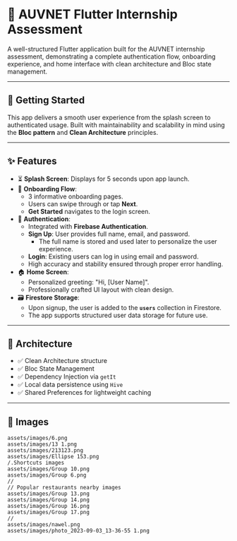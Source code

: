 # 📱 AUVNET Flutter Internship Assessment

A well-structured Flutter application built for the AUVNET internship assessment, demonstrating a complete authentication flow, onboarding experience, and home interface with clean architecture and Bloc state management.

---

## 🚀 Getting Started

This app delivers a smooth user experience from the splash screen to authenticated usage. Built with maintainability and scalability in mind using the **Bloc pattern** and **Clean Architecture** principles.

---

## ✨ Features

- ⏳ **Splash Screen**: Displays for 5 seconds upon app launch.
- 👣 **Onboarding Flow**:
    - 3 informative onboarding pages.
    - Users can swipe through or tap **Next**.
    - **Get Started** navigates to the login screen.
- 🔐 **Authentication**:
    - Integrated with **Firebase Authentication**.
    - **Sign Up**: User provides full name, email, and password.
        - The full name is stored and used later to personalize the user experience.
    - **Login**: Existing users can log in using email and password.
    - High accuracy and stability ensured through proper error handling.
- 🏠 **Home Screen**:
    - Personalized greeting: "Hi, [User Name]".
    - Professionally crafted UI layout with clean design.
- 🗃️ **Firestore Storage**:
    - Upon signup, the user is added to the **`users`** collection in Firestore.
    - The app supports structured user data storage for future use.

---

## 🧱 Architecture

- ✅ Clean Architecture structure
- ✅ Bloc State Management
- ✅ Dependency Injection via `getIt`
- ✅ Local data persistence using `Hive`
- ✅ Shared Preferences for lightweight caching

---

## 📸 Images

```used images
assets/images/6.png
assets/images/13 1.png
assets/images/213123.png
assets/images/Ellipse 153.png
/.Shortcuts images
assets/images/Group 10.png
assets/images/Group 6.png
//
// Popular restaurants nearby images
assets/images/Group 13.png
assets/images/Group 14.png
assets/images/Group 16.png
assets/images/Group 17.png
//
assets/images/nawel.png
assets/images/photo_2023-09-03_13-36-55 1.png

